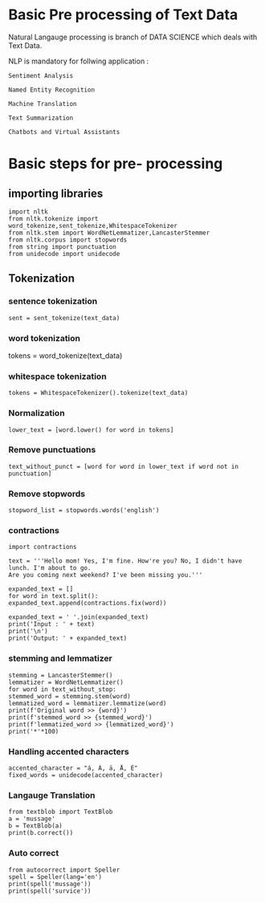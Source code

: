
# Basic Pre processing of Text Data

Natural Langauge processing is branch of DATA SCIENCE which deals with Text Data.

NLP is mandatory for follwing application :
   
    Sentiment Analysis

    Named Entity Recognition

    Machine Translation

    Text Summarization

    Chatbots and Virtual Assistants 

# Basic steps for pre- processing 
## importing libraries
    import nltk
    from nltk.tokenize import word_tokenize,sent_tokenize,WhitespaceTokenizer
    from nltk.stem import WordNetLemmatizer,LancasterStemmer
    from nltk.corpus import stopwords
    from string import punctuation
    from unidecode import unidecode
## Tokenization
### sentence tokenization
    sent = sent_tokenize(text_data)
### word tokenization
tokens = word_tokenize(text_data)
### whitespace tokenization
    tokens = WhitespaceTokenizer().tokenize(text_data)
### Normalization
    lower_text = [word.lower() for word in tokens]

### Remove punctuations
    text_without_punct = [word for word in lower_text if word not in punctuation]
### Remove stopwords
    stopword_list = stopwords.words('english')

### contractions
    import contractions

    text = '''Hello mom! Yes, I'm fine. How're you? No, I didn't have lunch. I'm about to go.
    Are you coming next weekend? I've been missing you.'''
 
    expanded_text = []   
    for word in text.split():
    expanded_text.append(contractions.fix(word))  
   
    expanded_text = ' '.join(expanded_text)
    print('Input : ' + text)
    print('\n')
    print('Output: ' + expanded_text)

### stemming and lemmatizer
    stemming = LancasterStemmer()
    lemmatizer = WordNetLemmatizer()
    for word in text_without_stop:
    stemmed_word = stemming.stem(word)
    lemmatized_word = lemmatizer.lemmatize(word)
    print(f'Original word >> {word}')
    print(f'stemmed_word >> {stemmed_word}')
    print(f'lemmatized_word >> {lemmatized_word}')
    print('*'*100)
### Handling accented characters
    accented_character = "á, À, ä, Å, É"
    fixed_words = unidecode(accented_character)
### Langauge Translation
    from textblob import TextBlob
    a = 'mussage'
    b = TextBlob(a)
    print(b.correct())
### Auto correct
    from autocorrect import Speller
    spell = Speller(lang='en')
    print(spell('mussage'))
    print(spell('survice'))
    